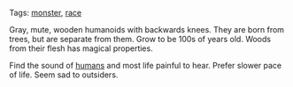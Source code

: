 Tags: [monster](Monsters), [race](Races)

Gray, mute, wooden humanoids with backwards knees. They are born from trees, but are separate from them. Grow to be 100s of years old. Woods from their flesh has magical properties.

Find the sound of [humans](Humans) and most life painful to hear. Prefer slower pace of life. Seem sad to outsiders.